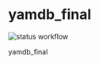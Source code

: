 # yamdb_final

![status workflow](https://github.com/github/yamdb/actions/workflows/yamdb_workflow.yml/badge.svg)

yamdb_final
